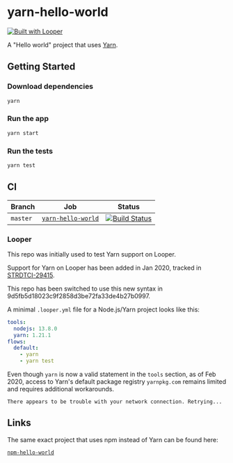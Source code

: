 # yarn-hello-world

[![Built with Looper][7]][6]

A "Hello world" project that uses [Yarn][1].

## Getting Started

### Download dependencies

```sh
yarn
```

### Run the app

```sh
yarn start
```

### Run the tests

```sh
yarn test
```

## CI

| Branch | Job | Status |
| --- | --- | --- |
| `master` | [`yarn-hello-world`][2] | [![Build Status][4]][5] |

### Looper

This repo was initially used to test Yarn support on Looper.

Support for Yarn on Looper has been added in Jan 2020, tracked in
[STRDTCI-29415][3].

This repo has been switched to use this new syntax in
9d5fb5d18023c9f2858d3be72fa33de4b27b0997.

A minimal `.looper.yml` file for a Node.js/Yarn project looks like this:

```yaml
tools:
  nodejs: 13.8.0
  yarn: 1.21.1
flows:
  default:
    - yarn
    - yarn test
```

Even though `yarn` is now a valid statement in the `tools` section, as of Feb
2020, access to Yarn's default package registry `yarnpkg.com` remains limited
and requires additional workarounds.

```
There appears to be trouble with your network connection. Retrying...
```

## Links

The same exact project that uses npm instead of Yarn can be found here:

[`npm-hello-world`][8]

[1]: https://yarnpkg.com/lang/en/
[2]: https://ci.walmart.com/job/f0b00n7/job/yarn-hello-world-master/
[3]: https://jira.walmart.com/browse/STRDTCI-29415
[4]: https://ci.walmart.com/buildStatus/icon?job=f0b00n7/yarn-hello-world-master
[5]: https://ci.walmart.com/job/f0b00n7/job/yarn-hello-world-master/
[6]: http://looper.walmart.com/
[7]: https://img.shields.io/badge/Built%20With-Looper-blue.svg
[8]: https://gecgithub01.walmart.com/f0b00n7/npm-hello-world

